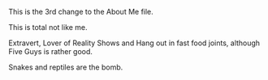 This is the 3rd change to the About Me file.

This is total not like me.

Extravert, Lover of Reality Shows and Hang out in fast food joints, although Five Guys is rather good.

Snakes and reptiles are the bomb.


